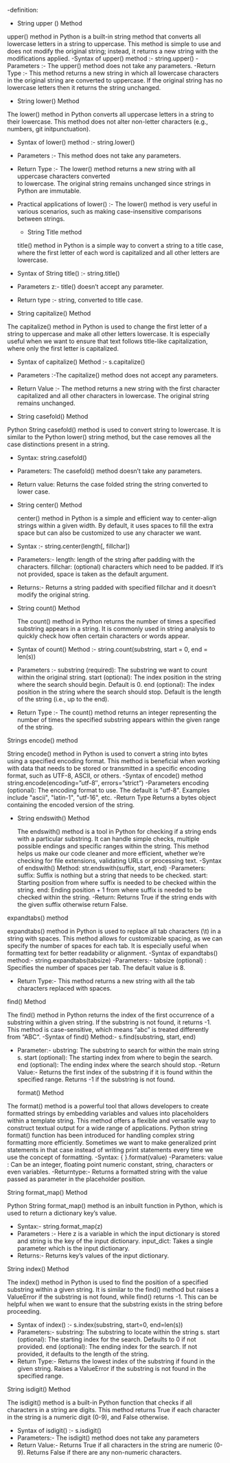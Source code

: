 -definition:

- String upper () Method

upper() method in Python is a built-in string method that converts all lowercase letters in a string to uppercase. This method is simple to use and does not modify the original string; instead, it returns a new string with the modifications applied.
-Syntax of upper() method :- string.upper()
-Parameters :- The upper() method does not take any parameters.
-Return Type :- This method returns a new string in which all lowercase characters in the original
string are converted to uppercase. If the original string has no lowercase letters then it returns the string unchanged.

- String lower() Method

The lower() method in Python converts all uppercase letters in a string to their lowercase. This method does not alter non-letter characters (e.g., numbers, git initpunctuation).

- Syntax of lower() method :- string.lower()
- Parameters :- This method does not take any parameters.
- Return Type :- The lower() method returns a new string with all uppercase characters converted  
   to lowercase. The original string remains unchanged since strings in Python are immutable.
- Practical applications of lower() :- The lower() method is very useful in various scenarios, such
  as making case-insensitive comparisons between strings.

  - String Title method

  title() method in Python is a simple way to convert a string to a title case, where the first letter of each word is capitalized and all other letters are lowercase.

- Syntax of String title() :- string.title()
- Parameters z:- title() doesn’t accept any parameter.
- Return type :- string, converted to title case.

- String capitalize() Method

The capitalize() method in Python is used to change the first letter of a string to uppercase and make all other letters lowercase. It is especially useful when we want to ensure that text follows title-like capitalization, where only the first letter is capitalized.

- Syntax of capitalize() Method :- s.capitalize()
- Parameters :-The capitalize() method does not accept any parameters.
- Return Value :- The method returns a new string with the first character capitalized and all other characters in lowercase. The original string remains unchanged.

- String casefold() Method

Python String casefold() method is used to convert string to lowercase. It is similar to the Python lower() string method, but the case removes all the case distinctions present in a string.

- Syntax: string.casefold()
- Parameters: The casefold() method doesn’t take any parameters.
- Return value: Returns the case folded string the string converted to lower case.

- String center() Method

  center() method in Python is a simple and efficient way to center-align strings within a given width. By default, it uses spaces to fill the extra space but can also be customized to use any character we want.

- Syntax :- string.center(length[, fillchar])
- Parameters:-
  length: length of the string after padding with the characters.
  fillchar: (optional) characters which need to be padded. If it’s not provided, space is taken as the default argument.
- Returns:-
  Returns a string padded with specified fillchar and it doesn’t modify the original string.

- String count() Method

  The count() method in Python returns the number of times a specified substring appears in a string. It is commonly used in string analysis to quickly check how often certain characters or words appear.

- Syntax of count() Method :- string.count(substring, start = 0, end = len(s))
- Parameters :-
  substring (required): The substring we want to count within the original string.
  start (optional): The index position in the string where the search should begin. Default is 0.
  end (optional): The index position in the string where the search should stop. Default is the length of the string (i.e., up to the end).
- Return Type :-
  The count() method returns an integer representing the number of times the specified substring appears within the given range of the string.

Strings encode() method

String encode() method in Python is used to convert a string into bytes using a specified encoding format. This method is beneficial when working with data that needs to be stored or transmitted in a specific encoding format, such as UTF-8, ASCII, or others.
-Syntax of encode() method
string.encode(encoding=”utf-8″, errors=”strict”)
-Parameters
encoding (optional):
The encoding format to use. The default is "utf-8".
Examples include "ascii", "latin-1", "utf-16", etc.
-Return Type
Returns a bytes object containing the encoded version of the string.

- String endswith() Method

  The endswith() method is a tool in Python for checking if a string ends with a particular substring. It can handle simple checks, multiple possible endings and specific ranges within the string. This method helps us make our code cleaner and more efficient, whether we’re checking for file extensions, validating URLs or processing text.
  -Syntax of endswith() Method:
  str.endswith(suffix, start, end)
  -Parameters:
  suffix: Suffix is nothing but a string that needs to be checked.
  start: Starting position from where suffix is needed to be checked within the string.
  end: Ending position + 1 from where suffix is needed to be checked within the string.
  -Return:
  Returns True if the string ends with the given suffix otherwise return False.

expandtabs() method

expandtabs() method in Python is used to replace all tab characters (\t) in a string with spaces. This method allows for customizable spacing, as we can specify the number of spaces for each tab. It is especially useful when formatting text for better readability or alignment.
-Syntax of expandtabs() method:-
string.expandtabs(tabsize)
-Parameters:-
tabsize (optional) : Specifies the number of spaces per tab. The default value is 8.

- Return Type:-
  This method returns a new string with all the tab characters replaced with spaces.

find() Method

The find() method in Python returns the index of the first occurrence of a substring within a given string. If the substring is not found, it returns -1. This method is case-sensitive, which means “abc” is treated differently from “ABC“.
-Syntax of find() Method:-
s.find(substring, start, end)

- Parameter:-
  ubstring: The substring to search for within the main string s.
  start (optional): The starting index from where to begin the search.
  end (optional): The ending index where the search should stop.
  -Return Value:-
  Returns the first index of the substring if it is found within the specified range.
  Returns -1 if the substring is not found.

  format() Method

The format() method is a powerful tool that allows developers to create formatted strings by embedding variables and values into placeholders within a template string. This method offers a flexible and versatile way to construct textual output for a wide range of applications. Python string format() function has been introduced for handling complex string formatting more efficiently. Sometimes we want to make generalized print statements in that case instead of writing print statements every time we use the concept of formatting.
-Syntax: { }.format(value)
-Parameters:
value : Can be an integer, floating point numeric constant, string, characters or even variables.
-Returntype:-
Returns a formatted string with the value passed as parameter in the placeholder position.

String format_map() Method

Python String format_map() method is an inbuilt function in Python, which is used to return a dictionary key’s value.

- Syntax:-
  string.format_map(z)
- Parameters :-
  Here z is a variable in which the input dictionary is stored and string is the key of the input dictionary. input_dict: Takes a single parameter which is the input dictionary.
- Returns:-
  Returns key’s values of the input dictionary.

String index() Method

The index() method in Python is used to find the position of a specified substring within a given string. It is similar to the find() method but raises a ValueError if the substring is not found, while find() returns -1. This can be helpful when we want to ensure that the substring exists in the string before proceeding.

- Syntax of index() :-
  s.index(substring, start=0, end=len(s))
- Parameters:-
  substring: The substring to locate within the string s.
  start (optional): The starting index for the search. Defaults to 0 if not provided.
  end (optional): The ending index for the search. If not provided, it defaults to the length of the string.
- Return Type:-
  Returns the lowest index of the substring if found in the given string.
  Raises a ValueError if the substring is not found in the specified range.

String isdigit() Method

The isdigit() method is a built-in Python function that checks if all characters in a string are digits. This method returns True if each character in the string is a numeric digit (0-9), and False otherwise.

- Syntax of isdigit() :-
  s.isdigit()
- Parameters:-
  The isdigit() method does not take any parameters
- Return Value:-
  Returns True if all characters in the string are numeric (0-9).
  Returns False if there are any non-numeric characters.
